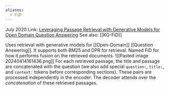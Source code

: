 ```yaml
---
aliases:
  - FiD
---
```

July 2020
Link: [Leveraging Passage Retrieval with Generative Models for Open Domain Question Answering](https://arxiv.org/abs/2007.01282)
See also: [[KG-FiD]]

Uses retrieval with generative models for [[Open-Domain]] [[Question Answering]]. It supports both BM25 and DPR for retrieval. Named FiD for how it performs fusion on the retrieved documents.
![[Pasted image 20240414161436.png]]
For each retrieved passage, the title and passage are concatenated with the question (we also add special `question:`, `title:`, and `context:` tokens before corresponding sections). These pairs are processed independently in the encoder. The decoder attends over the *concatenation* of these retrieved passages.
